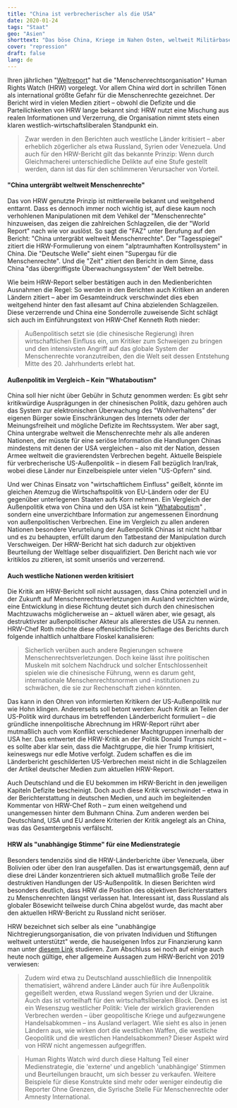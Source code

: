 ```yaml
---
title: "China ist verbrecherischer als die USA"
date: 2020-01-24
tags: "Staat"
geo: "Asien"
shorttext: "Das böse China, Kriege im Nahen Osten, weltweit Militärbasen, Sanktionen, Uranmunition usw. Moment das sind die USA. China ist böse?"
cover: "repression"
draft: false
lang: de
---
```


Ihren jährlichen "[Weltreport](https://www.hrw.org/world-report/2020 "HRW Report 2019")" hat die "Menschenrechtsorganisation" Human Rights Watch (HRW) vorgelegt. Vor allem China wird dort in schrillen Tönen als international größte Gefahr für die Menschenrechte gezeichnet. Der Bericht wird in vielen Medien zitiert – obwohl die Defizite und die Parteilichkeiten von HRW lange bekannt sind: HRW nutzt eine Mischung aus realen Informationen und Verzerrung, die Organisation nimmt stets einen klaren westlich-wirtschaftsliberalen Standpunkt ein.

> Zwar werden in den Berichten auch westliche Länder kritisiert – aber erheblich zögerlicher als etwa Russland, Syrien oder Venezuela. Und auch für den HRW-Bericht gilt das bekannte Prinzip: Wenn durch Gleichmacherei unterschiedliche Delikte auf eine Stufe gestellt werden, dann ist das für den schlimmeren Verursacher von Vorteil.

#### "China untergräbt weltweit Menschenrechte"

Das von HRW genutzte Prinzip ist mittlerweile bekannt und weitgehend enttarnt. Dass es dennoch immer noch wichtig ist, auf diese kaum noch verhohlenen Manipulationen mit dem Vehikel der "Menschenrechte" hinzuweisen, das zeigen die zahlreichen Schlagzeilen, die der "World Report" nach wie vor auslöst. So sagt die "FAZ" unter Berufung auf den Bericht: "China untergräbt weltweit Menschenrechte". Der "Tagesspiegel" zitiert die HRW-Formulierung von einem "alptraumhaften Kontrollsystem" in China. Die "Deutsche Welle" sieht einen "Supergau für die Menschenrechte". Und die "Zeit" zitiert den Bericht in dem Sinne, dass China "das übergriffigste Überwachungssystem" der Welt betreibe.

Wie beim HRW-Report selber bestätigen auch in den Medienberichten Ausnahmen die Regel: So werden in den Berichten auch Kritiken an anderen Ländern zitiert – aber im Gesamteindruck verschwindet dies eben weitgehend hinter den fast allesamt auf China abzielenden Schlagzeilen. Diese verzerrende und China eine Sonderrolle zuweisende Sicht schlägt sich auch im Einführungstext von HRW-Chef Kenneth Roth nieder:

> Außenpolitisch setzt sie (die chinesische Regierung) ihren wirtschaftlichen Einfluss ein, um Kritiker zum Schweigen zu bringen und den intensivsten Angriff auf das globale System der Menschenrechte voranzutreiben, den die Welt seit dessen Entstehung Mitte des 20. Jahrhunderts erlebt hat.

#### Außenpolitik im Vergleich – Kein "Whataboutism"

China soll hier nicht über Gebühr in Schutz genommen werden: Es gibt sehr kritikwürdige Ausprägungen in der chinesischen Politik, dazu gehören auch das System zur elektronischen Überwachung des "Wohlverhaltens" der eigenen Bürger sowie Einschränkungen des Internets oder der Meinungsfreiheit und mögliche Defizite im Rechtssystem. Wer aber sagt, China untergrabe weltweit die Menschenrechte mehr als alle anderen Nationen, der müsste für eine seriöse Information die Handlungen Chinas mindestens mit denen der USA vergleichen – also mit der Nation, dessen Armee weltweit die gravierendsten Verbrechen begeht. Aktuelle Beispiele für verbrecherische US-Außenpolitik – in diesem Fall bezüglich Iran/Irak, wobei diese Länder nur Einzelbeispiele unter vielen "US-Opfern" sind.

Und wer Chinas Einsatz von "wirtschaftlichem Einfluss" geißelt, könnte im gleichen Atemzug die Wirtschaftspolitik von EU-Ländern oder der EU gegenüber unterlegenen Staaten aufs Korn nehmen. Ein Vergleich der Außenpolitik etwa von China und den USA ist kein "[Whataboutism](https://russia-direct.org/opinion/russian-whataboutism-vs-american-moralism "Russian whataboutism vs. American moralism")" , sondern eine unverzichtbare Information zur angemessenen Einordnung von außenpolitischen Verbrechen. Eine im Vergleich zu allen anderen Nationen besondere Verurteilung der Außenpolitik Chinas ist nicht haltbar und es zu behaupten, erfüllt darum den Tatbestand der Manipulation durch Verschweigen. Der HRW-Bericht hat sich dadurch zur objektiven Beurteilung der Weltlage selber disqualifiziert. Den Bericht nach wie vor kritiklos zu zitieren, ist somit unseriös und verzerrend.

#### Auch westliche Nationen werden kritisiert

Die Kritik am HRW-Bericht soll nicht aussagen, dass China potenziell und in der Zukunft auf Menschenrechtsverletzungen im Ausland verzichten würde, eine Entwicklung in diese Richtung deutet sich durch den chinesischen Machtzuwachs möglicherweise an – aktuell wären aber, wie gesagt, als destruktivster außenpolitischer Akteur als allererstes die USA zu nennen. HRW-Chef Roth möchte diese offensichtliche Schieflage des Berichts durch folgende inhaltlich unhaltbare Floskel kanalisieren:

> Sicherlich verüben auch andere Regierungen schwere Menschenrechtsverletzungen. Doch keine lässt ihre politischen Muskeln mit solchem Nachdruck und solcher Entschlossenheit spielen wie die chinesische Führung, wenn es darum geht, internationale Menschenrechtsnormen und -institutionen zu schwächen, die sie zur Rechenschaft ziehen könnten.

Das kann in den Ohren von informierten Kritikern der US-Außenpolitik nur wie Hohn klingen. Andererseits soll betont werden: Auch Kritik an Teilen der US-Politik wird durchaus im betreffenden Länderbericht formuliert – die gründliche innenpolitische Abrechnung im HRW-Report rührt aber mutmaßlich auch vom Konflikt verschiedener Machtgruppen innerhalb der USA her. Das entwertet die HRW-Kritik an der Politik Donald Trumps nicht – es sollte aber klar sein, dass die Machtgruppe, die hier Trump kritisiert, keineswegs nur edle Motive verfolgt. Zudem schaffen es die im Länderbericht geschilderten US-Verbrechen meist nicht in die Schlagzeilen der Artikel deutscher Medien zum aktuellen HRW-Report.

Auch Deutschland und die EU bekommen im HRW-Bericht in den jeweiligen Kapiteln Defizite bescheinigt. Doch auch diese Kritik verschwindet – etwa in der Berichterstattung in deutschen Medien, und auch im begleitenden Kommentar von HRW-Chef Roth – zum einen weitgehend und unangemessen hinter dem Buhmann China. Zum anderen werden bei Deutschland, USA und EU andere Kriterien der Kritik angelegt als an China, was das Gesamtergebnis verfälscht.

#### HRW als "unabhängige Stimme" für eine Medienstrategie

Besonders tendenziös sind die HRW-Länderberichte über Venezuela, über Bolivien oder über den Iran ausgefallen. Das ist erwartungsgemäß, denn auf diese drei Länder konzentrieren sich aktuell mutmaßlich große Teile der destruktiven Handlungen der US-Außenpolitik. In diesen Berichten wird besonders deutlich, dass HRW die Position des objektiven Berichterstatters zu Menschenrechten längst verlassen hat. Interessant ist, dass Russland als globaler Bösewicht teilweise durch China abgelöst wurde, das macht aber den aktuellen HRW-Bericht zu Russland nicht seriöser.

HRW bezeichnet sich selber als eine "unabhängige Nichtregierungsorganisation, die von privaten Individuen und Stiftungen weltweit unterstützt" werde, die hauseigenen Infos zur Finanzierung kann man unter [diesem Link](https://www.hrw.org/financials "Financials") studieren. Zum Abschluss sei noch auf einige auch heute noch gültige, eher allgemeine Aussagen zum HRW-Bericht von 2019 verwiesen:

> Zudem wird etwa zu Deutschland ausschließlich die Innenpolitik thematisiert, während andere Länder auch für ihre Außenpolitik gegeißelt werden, etwa Russland wegen Syrien und der Ukraine. Auch das ist vorteilhaft für den wirtschaftsliberalen Block. Denn es ist ein Wesenszug westlicher Politik: Viele der wirklich gravierenden Verbrechen werden – über geopolitische Kriege und aufgezwungene Handelsabkommen – ins Ausland verlagert. Wie sieht es also in jenen Ländern aus, wie wirken dort die westlichen Waffen, die westliche Geopolitik und die westlichen Handelsabkommen? Dieser Aspekt wird von HRW nicht angemessen aufgegriffen.

> Human Rights Watch wird durch diese Haltung Teil einer Medienstrategie, die 'externe' und angeblich 'unabhängige' Stimmen und Beurteilungen braucht, um sich besser zu verkaufen. Weitere Beispiele für diese Konstrukte sind mehr oder weniger eindeutig die Reporter Ohne Grenzen, die Syrische Stelle Für Menschenrechte oder Amnesty International.
